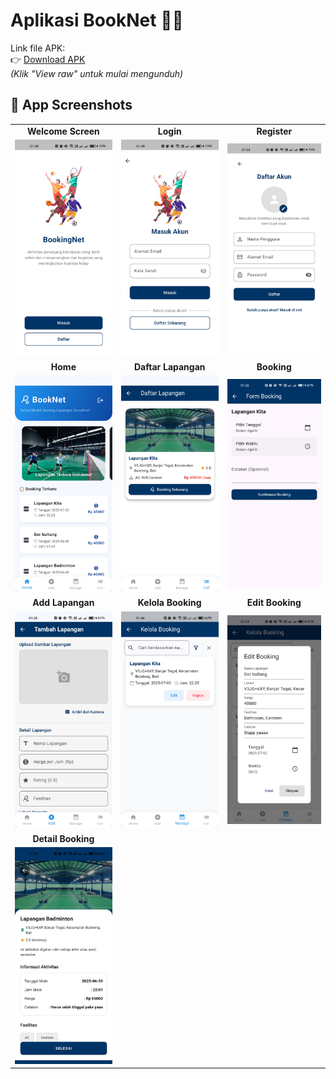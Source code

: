 # Aplikasi BookNet 🏸🎾

Link file APK:  
👉 [Download APK](https://github.com/mirelsimanjorang/Booking_Net_Mirel/blob/main/release/app-release.apk)  
*(Klik "View raw" untuk mulai mengunduh)*


## 📸 App Screenshots

<table>
  <tr>
    <td align="center"><strong>Welcome Screen</strong></td>
    <td align="center"><strong>Login</strong></td>
    <td align="center"><strong>Register</strong></td>
  </tr>
  <tr>
    <td><img src="assets/screenshots/welcome.jpg" width="250"/></td>
    <td><img src="assets/screenshots/login.jpg" width="250"/></td>
    <td><img src="assets/screenshots/register.jpg" width="250"/></td>
  </tr>
  <tr>
    <td align="center"><strong>Home</strong></td>
    <td align="center"><strong>Daftar Lapangan</strong></td>
    <td align="center"><strong>Booking</strong></td>
  </tr>
  <tr>
    <td><img src="assets/screenshots/homepage.jpg" width="250"/></td>
    <td><img src="assets/screenshots/daftarlapangan.jpg" width="250"/></td>
    <td><img src="assets/screenshots/formbooking.jpg" width="250"/></td>
  </tr>
  <tr>
    <td align="center"><strong>Add Lapangan</strong></td>
    <td align="center"><strong>Kelola Booking</strong></td>
    <td align="center"><strong>Edit Booking</strong></td>
  </tr>
  <tr>
    <td><img src="assets/screenshots/addlapangan.jpg" width="250"/></td>
    <td><img src="assets/screenshots/kelolabooking.jpg" width="250"/></td>
    <td><img src="assets/screenshots/editbooking.jpg" width="250"/></td>
  </tr>
  <tr>
    <td align="center"><strong>Detail Booking</strong></td>
  </tr>
  <tr>
    <td><img src="assets/screenshots/detail.jpg" width="250"/></td>
  </tr>
</table>
